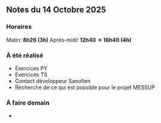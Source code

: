 ## Notes du 14 Octobre 2025

### Horaires 
Matin: **8h26 (3h)**
Après-midi! **12h40 → 16h40 (4h)**

### À été réalisé
- Exercices PY
- Exercices TS
- Contact développeur Sanofien
- Recherche de ce qui est possible pour le projet MESSUP

### À faire demain
- 